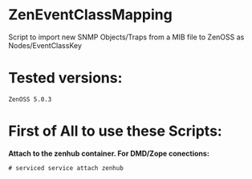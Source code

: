 # ZenEventClassMapping
Script to import new SNMP Objects/Traps from a MIB file to ZenOSS as Nodes/EventClassKey

# Tested versions:

    ZenOSS 5.0.3

# First of All to use these Scripts:

<b>    Attach to the zenhub container.
    For DMD/Zope conections: </b>
    
    # serviced service attach zenhub
